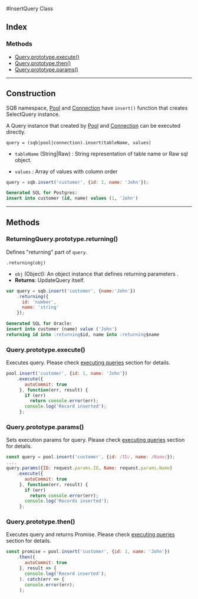 #InsertQuery Class

## Index

### Methods
- [Query.prototype.execute()](#queryprototypeexecute)
- [Query.prototype.then()](#queryprototypethen)
- [Query.prototype.params()](#queryprototypeparams)


<hr/>

## Construction

SQB namespace, [Pool](connection/Pool.md) and [Connection](connection/Connection.md) have `insert()` function that creates SelectQuery instance.

A Query instance that created by [Pool](connection/Pool.md) and [Connection](connection/Connection.md) can be executed directly.

`query = (sqb|pool|connection).insert(tableName, values)`

- `tableName` (String|Raw) : String representation of table name or Raw sql object.

- `values` : Array of values with column order


```js
query = sqb.insert('customer', {id: 1, name: 'John'});
```
```sql
Generated SQL for Postgres:
insert into customer (id, name) values (1, 'John')
```


<hr/>

## Methods


### ReturningQuery.prototype.returning() 
Defines "returning" part of `query`.

`.returning(obj)`

- `obj` (Object): An object instance that defines returning parameters
.
- **Returns**: UpdateQuery itself.

```js
var query = sqb.insert('customer', {name:'John'})
    .returning({
      id: 'number',
      name: 'string'
    });

```
```sql
Generated SQL for Oracle:
insert into customer (name) value ('John')
returning id into :returning$id, name into :returning$name
```

### Query.prototype.execute() 
Executes query. Please check [executing queries](query-builder/executingqueries.md) section for details.

```js
pool.insert('customer', {id: 1, name: 'John'})    
    .execute({
       autoCommit: true
     }, function(err, result) {
       if (err)
         return console.error(err);
       console.log('Record inserted');
     };
```

### Query.prototype.params() 
Sets execution params for query. Please check [executing queries](query-builder/executingqueries.md) section for details.

```js
const query = pool.insert('customer', {id: /ID/, name: /Name/});
....    
query.params({ID: request.params.ID, Name: request.params.Name)    
    .execute({
       autoCommit: true
     }, function(err, result) {
       if (err)
         return console.error(err);
       console.log('Records inserted');
     };
```


### Query.prototype.then() 
Executes query and returns Promise. Please check [executing queries](query-builder/executingqueries.md) section for details.

```js
const promise = pool.insert('customer', {id: 1, name: 'John'})    
    .then({
       autoCommit: true
     }, result => {
       console.log('Record inserted');
     ). catch(err => {
       console.error(err);
     );
```

